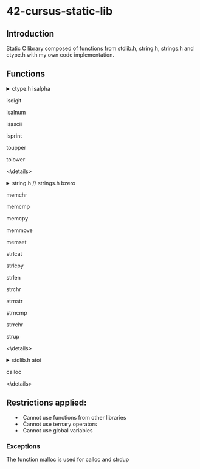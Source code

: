 # 42-cursus-static-lib

## Introduction
Static C library composed of functions from stdlib.h, string.h, strings.h and ctype.h with my own code implementation.

## Functions
<details>
<summary>ctype.h
isalpha

isdigit

isalnum

isascii

isprint

toupper

tolower

<\details>

<details>
<summary>string.h // strings.h
	bzero

memchr

memcmp

memcpy

memmove

memset

strlcat

strlcpy

strlen

strchr

strnstr

strncmp

strrchr

strup

<\details>

<details>
<summary>stdlib.h
	atoi

calloc

<\details>

## Restrictions applied:
- Cannot use functions from other libraries
- Cannot use ternary operators
- Cannot use global variables
### Exceptions
The function malloc is used for calloc and strdup

	
